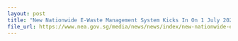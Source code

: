```yaml
---
layout: post
title: "New Nationwide E-Waste Management System Kicks In On 1 July 2021"
file_url: https://www.nea.gov.sg/media/news/news/index/new-nationwide-e-waste-management-system-kicks-in-on-1-july-2021
---
```

